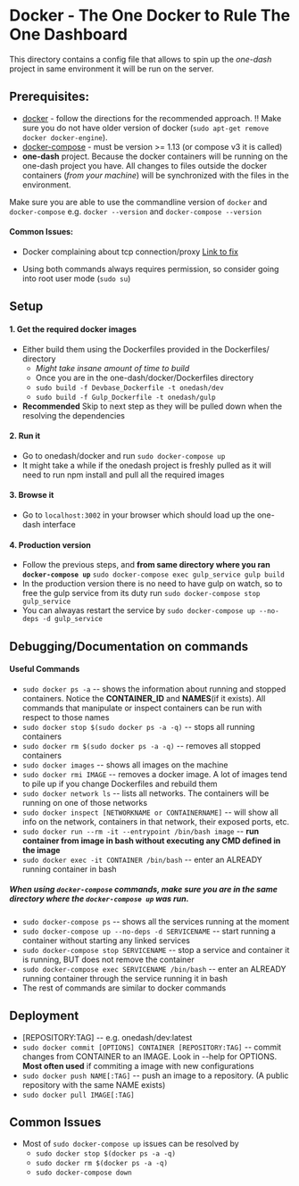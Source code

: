 # Docker - The One Docker to Rule The One Dashboard

This directory contains a config file that allows to spin up the _one-dash_ project in same environment it will be run on the server.

## Prerequisites:
- [docker](https://docs.docker.com/engine/installation/linux/ubuntu/) - follow the directions for the recommended approach. !! Make sure you do not have older version of docker (`sudo apt-get remove docker docker-engine`).
- [docker-compose](https://docs.docker.com/compose/install/) - must be version >= 1.13 (or compose v3 it is called)
- **one-dash** project. Because the docker containers will be running on the one-dash project you have. All changes to files outside the docker containers (*from your machine*) will be synchronized with the files in the environment.

Make sure you are able to use the commandline version of `docker` and `docker-compose`
e.g. `docker --version` and `docker-compose --version`

#### Common Issues:
- Docker complaining about tcp connection/proxy [Link to fix](https://docs.docker.com/engine/admin/systemd/#httphttps-proxy)

- Using both commands always requires permission, so consider going into root user mode (`sudo su`)

## Setup

#### 1. Get the required docker images
- Either build them using the Dockerfiles provided in the Dockerfiles/ directory
    - *Might take insane amount of time to build*
    - Once you are in the one-dash/docker/Dockerfiles directory
    - `sudo build -f Devbase_Dockerfile -t onedash/dev`
    - `sudo build -f Gulp_Dockerfile -t onedash/gulp`
- **Recommended** Skip to next step as they will be pulled down when the resolving the dependencies

#### 2. Run it
- Go to onedash/docker and run `sudo docker-compose up`
- It might take a while if the onedash project is freshly pulled as it will need to run npm install and pull all the required images

#### 3. Browse it
- Go to `localhost:3002` in your browser which should load up the one-dash interface

#### 4. Production version
- Follow the previous steps, and **from same directory where you ran `docker-compose up`** `sudo docker-compose exec gulp_service gulp build`
- In the production version there is no need to have gulp on watch, so to free the gulp service from its duty run `sudo docker-compose stop gulp_service`
- You can alwayas restart the service by `sudo docker-compose up --no-deps -d gulp_service`


## Debugging/Documentation on commands

#### Useful Commands
- `sudo docker ps -a` -- shows the information about running and stopped containers. Notice the **CONTAINER_ID** and **NAMES**(if it exists). All commands that manipulate or inspect containers can be run with respect to those names
- `sudo docker stop $(sudo docker ps -a -q)` -- stops all running containers
- `sudo docker rm $(sudo docker ps -a -q)` -- removes all stopped containers
- `sudo docker images` -- shows all images on the machine
- `sudo docker rmi IMAGE` -- removes a docker image. A lot of images tend to pile up if you change Dockerfiles and rebuild them
- `sudo docker network ls` -- lists all networks. The containers will be running on one of those networks
- `sudo docker inspect [NETWORKNAME or CONTAINERNAME]` -- will show all info on the network, containers in that network, their exposed ports, etc.
- `sudo docker run --rm -it --entrypoint /bin/bash image` -- **run container from image in bash without executing any CMD defined in the image**
- `sudo docker exec -it CONTAINER /bin/bash` -- enter an ALREADY running container in bash

##### When using `docker-compose` commands, make sure you are in the same directory where the `docker-compose up` was run.

- `sudo docker-compose ps` -- shows all the services running at the moment
- `sudo docker-compose up --no-deps -d SERVICENAME` -- start running a container without starting any linked services
- `sudo docker-compose stop SERVICENAME` -- stop a service and container it is running, BUT does not remove the container
- `sudo docker-compose exec SERVICENAME /bin/bash` -- enter an ALREADY running container through the service running it in bash
- The rest of commands are similar to docker commands

## Deployment
- [REPOSITORY:TAG] -- e.g. onedash/dev:latest
- `sudo docker commit [OPTIONS] CONTAINER [REPOSITORY:TAG]` -- commit changes from CONTAINER to an IMAGE. Look in --help for OPTIONS. **Most often used** if commiting a image with new configurations
- `sudo docker push NAME[:TAG]` -- push an image to a repository. (A public repository with the same NAME exists)
- `sudo docker pull IMAGE[:TAG]`

## Common Issues
- Most of `sudo docker-compose up` issues can be resolved by
    - `sudo docker stop $(docker ps -a -q)`
    - `sudo docker rm $(docker ps -a -q)`
    - `sudo docker-compose down`
